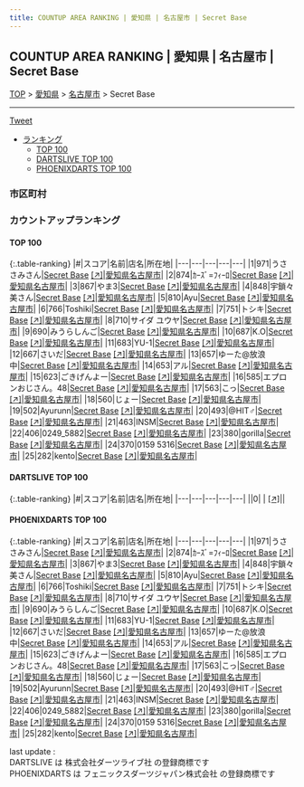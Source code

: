 ```yaml
---
title: COUNTUP AREA RANKING | 愛知県 | 名古屋市 | Secret Base
---
```

## COUNTUP AREA RANKING | 愛知県 | 名古屋市 | Secret Base

[TOP](/darts/rank/) > [愛知県](/darts/rank/愛知県/) > [名古屋市](/darts/rank/愛知県/名古屋市/) > Secret Base

___

<a href="https://twitter.com/share?ref_src=twsrc%5Etfw" data-text="COUNTUP AREA RANKING | 愛知県名古屋市Secret Base" class="twitter-share-button" data-hashtags="DARTSLIVE,PHOENIXDARTS,darts,ダーツ" data-show-count="false">Tweet</a>

* [ランキング](#カウントアップランキング)
    * [TOP 100](#top-100)
    * [DARTSLIVE TOP 100](#dartslive-top-100)
    * [PHOENIXDARTS TOP 100](#phoenixdarts-top-100)

### 市区町村

<ul>

</ul>

### カウントアップランキング

#### TOP 100



{:.table-ranking}
|#|スコア|名前|店名|所在地|
|---|---|---|---|---|
|1|971|<span class="rank-name-pd">うささみさん</span>|<a href="/darts/rank/shops/86929.html">Secret Base</a> <a href="https://vs.phoenixdarts.com/jp/shop/shopDetailInfo/s_86929?s_seq=86929">[↗]</a>|<a href="/darts/rank/愛知県/名古屋市">愛知県名古屋市</a>|
|2|874|<span class="rank-name-pd">ｶｰｽﾞ=ﾌｨｰﾛ</span>|<a href="/darts/rank/shops/86929.html">Secret Base</a> <a href="https://vs.phoenixdarts.com/jp/shop/shopDetailInfo/s_86929?s_seq=86929">[↗]</a>|<a href="/darts/rank/愛知県/名古屋市">愛知県名古屋市</a>|
|3|867|<span class="rank-name-pd">やま3</span>|<a href="/darts/rank/shops/86929.html">Secret Base</a> <a href="https://vs.phoenixdarts.com/jp/shop/shopDetailInfo/s_86929?s_seq=86929">[↗]</a>|<a href="/darts/rank/愛知県/名古屋市">愛知県名古屋市</a>|
|4|848|<span class="rank-name-pd">宇鎖々美さん</span>|<a href="/darts/rank/shops/86929.html">Secret Base</a> <a href="https://vs.phoenixdarts.com/jp/shop/shopDetailInfo/s_86929?s_seq=86929">[↗]</a>|<a href="/darts/rank/愛知県/名古屋市">愛知県名古屋市</a>|
|5|810|<span class="rank-name-pd">Ayu</span>|<a href="/darts/rank/shops/86929.html">Secret Base</a> <a href="https://vs.phoenixdarts.com/jp/shop/shopDetailInfo/s_86929?s_seq=86929">[↗]</a>|<a href="/darts/rank/愛知県/名古屋市">愛知県名古屋市</a>|
|6|766|<span class="rank-name-pd">Toshiki</span>|<a href="/darts/rank/shops/86929.html">Secret Base</a> <a href="https://vs.phoenixdarts.com/jp/shop/shopDetailInfo/s_86929?s_seq=86929">[↗]</a>|<a href="/darts/rank/愛知県/名古屋市">愛知県名古屋市</a>|
|7|751|<span class="rank-name-pd">トシキ</span>|<a href="/darts/rank/shops/86929.html">Secret Base</a> <a href="https://vs.phoenixdarts.com/jp/shop/shopDetailInfo/s_86929?s_seq=86929">[↗]</a>|<a href="/darts/rank/愛知県/名古屋市">愛知県名古屋市</a>|
|8|710|<span class="rank-name-pd">サイダ ユウヤ</span>|<a href="/darts/rank/shops/86929.html">Secret Base</a> <a href="https://vs.phoenixdarts.com/jp/shop/shopDetailInfo/s_86929?s_seq=86929">[↗]</a>|<a href="/darts/rank/愛知県/名古屋市">愛知県名古屋市</a>|
|9|690|<span class="rank-name-pd">みうらしんご</span>|<a href="/darts/rank/shops/86929.html">Secret Base</a> <a href="https://vs.phoenixdarts.com/jp/shop/shopDetailInfo/s_86929?s_seq=86929">[↗]</a>|<a href="/darts/rank/愛知県/名古屋市">愛知県名古屋市</a>|
|10|687|<span class="rank-name-pd">K.O</span>|<a href="/darts/rank/shops/86929.html">Secret Base</a> <a href="https://vs.phoenixdarts.com/jp/shop/shopDetailInfo/s_86929?s_seq=86929">[↗]</a>|<a href="/darts/rank/愛知県/名古屋市">愛知県名古屋市</a>|
|11|683|<span class="rank-name-pd">YU-1</span>|<a href="/darts/rank/shops/86929.html">Secret Base</a> <a href="https://vs.phoenixdarts.com/jp/shop/shopDetailInfo/s_86929?s_seq=86929">[↗]</a>|<a href="/darts/rank/愛知県/名古屋市">愛知県名古屋市</a>|
|12|667|<span class="rank-name-pd">さいだ</span>|<a href="/darts/rank/shops/86929.html">Secret Base</a> <a href="https://vs.phoenixdarts.com/jp/shop/shopDetailInfo/s_86929?s_seq=86929">[↗]</a>|<a href="/darts/rank/愛知県/名古屋市">愛知県名古屋市</a>|
|13|657|<span class="rank-name-pd">ゆーた@放浪中</span>|<a href="/darts/rank/shops/86929.html">Secret Base</a> <a href="https://vs.phoenixdarts.com/jp/shop/shopDetailInfo/s_86929?s_seq=86929">[↗]</a>|<a href="/darts/rank/愛知県/名古屋市">愛知県名古屋市</a>|
|14|653|<span class="rank-name-pd">アル</span>|<a href="/darts/rank/shops/86929.html">Secret Base</a> <a href="https://vs.phoenixdarts.com/jp/shop/shopDetailInfo/s_86929?s_seq=86929">[↗]</a>|<a href="/darts/rank/愛知県/名古屋市">愛知県名古屋市</a>|
|15|623|<span class="rank-name-pd">ごきげんよー</span>|<a href="/darts/rank/shops/86929.html">Secret Base</a> <a href="https://vs.phoenixdarts.com/jp/shop/shopDetailInfo/s_86929?s_seq=86929">[↗]</a>|<a href="/darts/rank/愛知県/名古屋市">愛知県名古屋市</a>|
|16|585|<span class="rank-name-pd">エプロンおじさん。48</span>|<a href="/darts/rank/shops/86929.html">Secret Base</a> <a href="https://vs.phoenixdarts.com/jp/shop/shopDetailInfo/s_86929?s_seq=86929">[↗]</a>|<a href="/darts/rank/愛知県/名古屋市">愛知県名古屋市</a>|
|17|563|<span class="rank-name-pd">こっ</span>|<a href="/darts/rank/shops/86929.html">Secret Base</a> <a href="https://vs.phoenixdarts.com/jp/shop/shopDetailInfo/s_86929?s_seq=86929">[↗]</a>|<a href="/darts/rank/愛知県/名古屋市">愛知県名古屋市</a>|
|18|560|<span class="rank-name-pd">じょー</span>|<a href="/darts/rank/shops/86929.html">Secret Base</a> <a href="https://vs.phoenixdarts.com/jp/shop/shopDetailInfo/s_86929?s_seq=86929">[↗]</a>|<a href="/darts/rank/愛知県/名古屋市">愛知県名古屋市</a>|
|19|502|<span class="rank-name-pd">Ayurunn</span>|<a href="/darts/rank/shops/86929.html">Secret Base</a> <a href="https://vs.phoenixdarts.com/jp/shop/shopDetailInfo/s_86929?s_seq=86929">[↗]</a>|<a href="/darts/rank/愛知県/名古屋市">愛知県名古屋市</a>|
|20|493|<span class="rank-name-pd">@HIT♂</span>|<a href="/darts/rank/shops/86929.html">Secret Base</a> <a href="https://vs.phoenixdarts.com/jp/shop/shopDetailInfo/s_86929?s_seq=86929">[↗]</a>|<a href="/darts/rank/愛知県/名古屋市">愛知県名古屋市</a>|
|21|463|<span class="rank-name-pd">INSM</span>|<a href="/darts/rank/shops/86929.html">Secret Base</a> <a href="https://vs.phoenixdarts.com/jp/shop/shopDetailInfo/s_86929?s_seq=86929">[↗]</a>|<a href="/darts/rank/愛知県/名古屋市">愛知県名古屋市</a>|
|22|406|<span class="rank-name-pd">0249_5882</span>|<a href="/darts/rank/shops/86929.html">Secret Base</a> <a href="https://vs.phoenixdarts.com/jp/shop/shopDetailInfo/s_86929?s_seq=86929">[↗]</a>|<a href="/darts/rank/愛知県/名古屋市">愛知県名古屋市</a>|
|23|380|<span class="rank-name-pd">gorilla</span>|<a href="/darts/rank/shops/86929.html">Secret Base</a> <a href="https://vs.phoenixdarts.com/jp/shop/shopDetailInfo/s_86929?s_seq=86929">[↗]</a>|<a href="/darts/rank/愛知県/名古屋市">愛知県名古屋市</a>|
|24|370|<span class="rank-name-pd">0159 5316</span>|<a href="/darts/rank/shops/86929.html">Secret Base</a> <a href="https://vs.phoenixdarts.com/jp/shop/shopDetailInfo/s_86929?s_seq=86929">[↗]</a>|<a href="/darts/rank/愛知県/名古屋市">愛知県名古屋市</a>|
|25|282|<span class="rank-name-pd">kento</span>|<a href="/darts/rank/shops/86929.html">Secret Base</a> <a href="https://vs.phoenixdarts.com/jp/shop/shopDetailInfo/s_86929?s_seq=86929">[↗]</a>|<a href="/darts/rank/愛知県/名古屋市">愛知県名古屋市</a>|


#### DARTSLIVE TOP 100



{:.table-ranking}
|#|スコア|名前|店名|所在地|
|---|---|---|---|---|
||0|<span class="rank-name-dl"> </span>|<a href="/darts/rank/shops/.html"></a> <a href="">[↗]</a>|<a href="/darts/rank//"></a>|


#### PHOENIXDARTS TOP 100



{:.table-ranking}
|#|スコア|名前|店名|所在地|
|---|---|---|---|---|
|1|971|<span class="rank-name-pd">うささみさん</span>|<a href="/darts/rank/shops/86929.html">Secret Base</a> <a href="https://vs.phoenixdarts.com/jp/shop/shopDetailInfo/s_86929?s_seq=86929">[↗]</a>|<a href="/darts/rank/愛知県/名古屋市">愛知県名古屋市</a>|
|2|874|<span class="rank-name-pd">ｶｰｽﾞ=ﾌｨｰﾛ</span>|<a href="/darts/rank/shops/86929.html">Secret Base</a> <a href="https://vs.phoenixdarts.com/jp/shop/shopDetailInfo/s_86929?s_seq=86929">[↗]</a>|<a href="/darts/rank/愛知県/名古屋市">愛知県名古屋市</a>|
|3|867|<span class="rank-name-pd">やま3</span>|<a href="/darts/rank/shops/86929.html">Secret Base</a> <a href="https://vs.phoenixdarts.com/jp/shop/shopDetailInfo/s_86929?s_seq=86929">[↗]</a>|<a href="/darts/rank/愛知県/名古屋市">愛知県名古屋市</a>|
|4|848|<span class="rank-name-pd">宇鎖々美さん</span>|<a href="/darts/rank/shops/86929.html">Secret Base</a> <a href="https://vs.phoenixdarts.com/jp/shop/shopDetailInfo/s_86929?s_seq=86929">[↗]</a>|<a href="/darts/rank/愛知県/名古屋市">愛知県名古屋市</a>|
|5|810|<span class="rank-name-pd">Ayu</span>|<a href="/darts/rank/shops/86929.html">Secret Base</a> <a href="https://vs.phoenixdarts.com/jp/shop/shopDetailInfo/s_86929?s_seq=86929">[↗]</a>|<a href="/darts/rank/愛知県/名古屋市">愛知県名古屋市</a>|
|6|766|<span class="rank-name-pd">Toshiki</span>|<a href="/darts/rank/shops/86929.html">Secret Base</a> <a href="https://vs.phoenixdarts.com/jp/shop/shopDetailInfo/s_86929?s_seq=86929">[↗]</a>|<a href="/darts/rank/愛知県/名古屋市">愛知県名古屋市</a>|
|7|751|<span class="rank-name-pd">トシキ</span>|<a href="/darts/rank/shops/86929.html">Secret Base</a> <a href="https://vs.phoenixdarts.com/jp/shop/shopDetailInfo/s_86929?s_seq=86929">[↗]</a>|<a href="/darts/rank/愛知県/名古屋市">愛知県名古屋市</a>|
|8|710|<span class="rank-name-pd">サイダ ユウヤ</span>|<a href="/darts/rank/shops/86929.html">Secret Base</a> <a href="https://vs.phoenixdarts.com/jp/shop/shopDetailInfo/s_86929?s_seq=86929">[↗]</a>|<a href="/darts/rank/愛知県/名古屋市">愛知県名古屋市</a>|
|9|690|<span class="rank-name-pd">みうらしんご</span>|<a href="/darts/rank/shops/86929.html">Secret Base</a> <a href="https://vs.phoenixdarts.com/jp/shop/shopDetailInfo/s_86929?s_seq=86929">[↗]</a>|<a href="/darts/rank/愛知県/名古屋市">愛知県名古屋市</a>|
|10|687|<span class="rank-name-pd">K.O</span>|<a href="/darts/rank/shops/86929.html">Secret Base</a> <a href="https://vs.phoenixdarts.com/jp/shop/shopDetailInfo/s_86929?s_seq=86929">[↗]</a>|<a href="/darts/rank/愛知県/名古屋市">愛知県名古屋市</a>|
|11|683|<span class="rank-name-pd">YU-1</span>|<a href="/darts/rank/shops/86929.html">Secret Base</a> <a href="https://vs.phoenixdarts.com/jp/shop/shopDetailInfo/s_86929?s_seq=86929">[↗]</a>|<a href="/darts/rank/愛知県/名古屋市">愛知県名古屋市</a>|
|12|667|<span class="rank-name-pd">さいだ</span>|<a href="/darts/rank/shops/86929.html">Secret Base</a> <a href="https://vs.phoenixdarts.com/jp/shop/shopDetailInfo/s_86929?s_seq=86929">[↗]</a>|<a href="/darts/rank/愛知県/名古屋市">愛知県名古屋市</a>|
|13|657|<span class="rank-name-pd">ゆーた@放浪中</span>|<a href="/darts/rank/shops/86929.html">Secret Base</a> <a href="https://vs.phoenixdarts.com/jp/shop/shopDetailInfo/s_86929?s_seq=86929">[↗]</a>|<a href="/darts/rank/愛知県/名古屋市">愛知県名古屋市</a>|
|14|653|<span class="rank-name-pd">アル</span>|<a href="/darts/rank/shops/86929.html">Secret Base</a> <a href="https://vs.phoenixdarts.com/jp/shop/shopDetailInfo/s_86929?s_seq=86929">[↗]</a>|<a href="/darts/rank/愛知県/名古屋市">愛知県名古屋市</a>|
|15|623|<span class="rank-name-pd">ごきげんよー</span>|<a href="/darts/rank/shops/86929.html">Secret Base</a> <a href="https://vs.phoenixdarts.com/jp/shop/shopDetailInfo/s_86929?s_seq=86929">[↗]</a>|<a href="/darts/rank/愛知県/名古屋市">愛知県名古屋市</a>|
|16|585|<span class="rank-name-pd">エプロンおじさん。48</span>|<a href="/darts/rank/shops/86929.html">Secret Base</a> <a href="https://vs.phoenixdarts.com/jp/shop/shopDetailInfo/s_86929?s_seq=86929">[↗]</a>|<a href="/darts/rank/愛知県/名古屋市">愛知県名古屋市</a>|
|17|563|<span class="rank-name-pd">こっ</span>|<a href="/darts/rank/shops/86929.html">Secret Base</a> <a href="https://vs.phoenixdarts.com/jp/shop/shopDetailInfo/s_86929?s_seq=86929">[↗]</a>|<a href="/darts/rank/愛知県/名古屋市">愛知県名古屋市</a>|
|18|560|<span class="rank-name-pd">じょー</span>|<a href="/darts/rank/shops/86929.html">Secret Base</a> <a href="https://vs.phoenixdarts.com/jp/shop/shopDetailInfo/s_86929?s_seq=86929">[↗]</a>|<a href="/darts/rank/愛知県/名古屋市">愛知県名古屋市</a>|
|19|502|<span class="rank-name-pd">Ayurunn</span>|<a href="/darts/rank/shops/86929.html">Secret Base</a> <a href="https://vs.phoenixdarts.com/jp/shop/shopDetailInfo/s_86929?s_seq=86929">[↗]</a>|<a href="/darts/rank/愛知県/名古屋市">愛知県名古屋市</a>|
|20|493|<span class="rank-name-pd">@HIT♂</span>|<a href="/darts/rank/shops/86929.html">Secret Base</a> <a href="https://vs.phoenixdarts.com/jp/shop/shopDetailInfo/s_86929?s_seq=86929">[↗]</a>|<a href="/darts/rank/愛知県/名古屋市">愛知県名古屋市</a>|
|21|463|<span class="rank-name-pd">INSM</span>|<a href="/darts/rank/shops/86929.html">Secret Base</a> <a href="https://vs.phoenixdarts.com/jp/shop/shopDetailInfo/s_86929?s_seq=86929">[↗]</a>|<a href="/darts/rank/愛知県/名古屋市">愛知県名古屋市</a>|
|22|406|<span class="rank-name-pd">0249_5882</span>|<a href="/darts/rank/shops/86929.html">Secret Base</a> <a href="https://vs.phoenixdarts.com/jp/shop/shopDetailInfo/s_86929?s_seq=86929">[↗]</a>|<a href="/darts/rank/愛知県/名古屋市">愛知県名古屋市</a>|
|23|380|<span class="rank-name-pd">gorilla</span>|<a href="/darts/rank/shops/86929.html">Secret Base</a> <a href="https://vs.phoenixdarts.com/jp/shop/shopDetailInfo/s_86929?s_seq=86929">[↗]</a>|<a href="/darts/rank/愛知県/名古屋市">愛知県名古屋市</a>|
|24|370|<span class="rank-name-pd">0159 5316</span>|<a href="/darts/rank/shops/86929.html">Secret Base</a> <a href="https://vs.phoenixdarts.com/jp/shop/shopDetailInfo/s_86929?s_seq=86929">[↗]</a>|<a href="/darts/rank/愛知県/名古屋市">愛知県名古屋市</a>|
|25|282|<span class="rank-name-pd">kento</span>|<a href="/darts/rank/shops/86929.html">Secret Base</a> <a href="https://vs.phoenixdarts.com/jp/shop/shopDetailInfo/s_86929?s_seq=86929">[↗]</a>|<a href="/darts/rank/愛知県/名古屋市">愛知県名古屋市</a>|


<div class="footer border-top border-gray-light mt-5 pt-3 text-right text-gray">
    last update : <span style="font-weight: italic" id="foot_last_modified"></span><br />
    DARTSLIVE は 株式会社ダーツライブ社 の登録商標です<br />
    PHOENIXDARTS は フェニックスダーツジャパン株式会社 の登録商標です<br />
</div>

<script src="https://cdnjs.cloudflare.com/ajax/libs/jquery.tablesorter/2.31.3/js/jquery.tablesorter.min.js" integrity="sha512-qzgd5cYSZcosqpzpn7zF2ZId8f/8CHmFKZ8j7mU4OUXTNRd5g+ZHBPsgKEwoqxCtdQvExE5LprwwPAgoicguNg==" crossorigin="anonymous" referrerpolicy="no-referrer"></script>
<link rel="stylesheet" href="https://cdnjs.cloudflare.com/ajax/libs/jquery.tablesorter/2.31.3/css/theme.default.min.css" integrity="sha512-wghhOJkjQX0Lh3NSWvNKeZ0ZpNn+SPVXX1Qyc9OCaogADktxrBiBdKGDoqVUOyhStvMBmJQ8ZdMHiR3wuEq8+w==" crossorigin="anonymous" referrerpolicy="no-referrer" />
<script>
$(function() {
    $(".table-ranking").tablesorter({sortList:[[0, 0]]});
    $("#foot_last_modified").text(formatDate(new Date(document.lastModified), 'yyyy-MM-dd HH:mm:ss'));
});
</script>

<script async src="https://platform.twitter.com/widgets.js" charset="utf-8"></script>